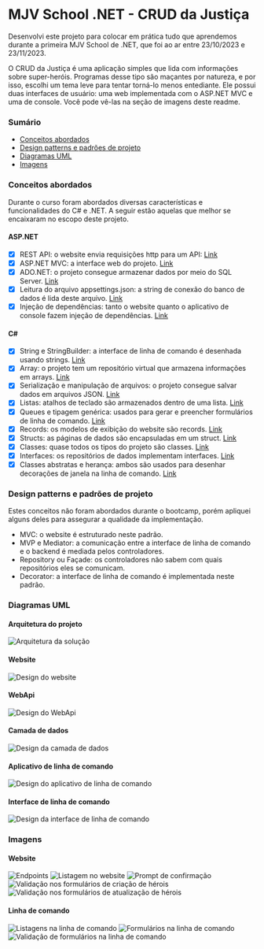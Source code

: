 # MJV School .NET - CRUD da Justiça
Desenvolvi este projeto para colocar em prática tudo que aprendemos durante a primeira MJV School de .NET, que foi ao ar entre 23/10/2023 e 23/11/2023. 

O CRUD da Justiça é uma aplicação simples que lida com informações sobre super-heróis. Programas desse tipo são maçantes por natureza, e por isso, escolhi um tema leve para tentar torná-lo menos entediante.
Ele possui duas interfaces de usuário: uma web implementada com o ASP.NET MVC e uma de console. Você pode vê-las na seção de imagens deste readme.

### Sumário
- [Conceitos abordados](#conceitos-abordados)
- [Design patterns e padrões de projeto](#design-patterns-e-padr%C3%B5es-de-projeto)
- [Diagramas UML](#diagramas-uml)
- [Imagens](#imagens)

### Conceitos abordados
Durante o curso foram abordados diversas características e funcionalidades do C# e .NET. A seguir estão aquelas que melhor se encaixaram no escopo deste projeto.
#### ASP.NET
- [x] REST API: o website envia requisições http para um API: [Link](https://github.com/marvipi/MJVSchool.NET-CrudDaJustica/tree/stable/src/CrudDaJustica.WebApi)
- [x] ASP.NET MVC: a interface web do projeto. [Link](https://github.com/marvipi/MJVSchool.NET-CrudDaJustica/tree/stable/src/CrudDaJustica.Website)
- [x] ADO.NET: o projeto consegue armazenar dados por meio do SQL Server. [Link](https://github.com/marvipi/MJVSchool.NET-CrudDaJustica/blob/stable/src/CrudDaJustica.Data.Lib/Repositories/SqlServerRepository.cs)
- [x] Leitura do arquivo appsettings.json: a string de conexão do banco de dados é lida deste arquivo. [Link](https://github.com/marvipi/MJVSchool.NET-CrudDaJustica/blob/stable/src/CrudDaJustica.Website/Program.cs)
- [x] Injeção de dependências: tanto o website quanto o aplicativo de console fazem injeção de dependências. [Link](https://github.com/marvipi/MJVSchool.NET-CrudDaJustica/blob/stable/src/CrudDaJustica.Website/Program.cs)

#### C#
- [x] String e StringBuilder: a interface de linha de comando é desenhada usando strings. [Link](https://github.com/marvipi/MJVSchool.NET-CrudDaJustica/blob/stable/src/CrudDaJustica.Cli.Lib/Decorations/Frame.cs)
- [x] Array: o projeto tem um repositório virtual que armazena informações em arrays. [Link](https://github.com/marvipi/MJVSchool.NET-CrudDaJustica/blob/stable/src/CrudDaJustica.Data.Lib/Repositories/VirtualRepository.cs)
- [x] Serialização e manipulação de arquivos: o projeto consegue salvar dados em arquivos JSON. [Link](https://github.com/marvipi/MJVSchool.NET-CrudDaJustica/blob/stable/src/CrudDaJustica.Data.Lib/Repositories/JsonRepository.cs)
- [x] Listas: atalhos de teclado são armazenados dentro de uma lista. [Link](https://github.com/marvipi/MJVSchool.NET-CrudDaJustica/blob/stable/src/CrudDaJustica.Cli.Lib/Windows/Listing.cs)
- [x] Queues e tipagem genérica: usados para gerar e preencher formulários de linha de comando. [Link](https://github.com/marvipi/MJVSchool.NET-CrudDaJustica/blob/stable/src/CrudDaJustica.Cli.Lib/Windows/Form.cs)
- [x] Records: os modelos de exibição do website são records. [Link](https://github.com/marvipi/MJVSchool.NET-CrudDaJustica/blob/stable/src/CrudDaJustica.Website/Models/HeroViewModel.cs)
- [x] Structs: as páginas de dados são encapsuladas em um struct. [Link](https://github.com/marvipi/MJVSchool.NET-CrudDaJustica/blob/stable/src/CrudDaJustica.Data.Lib/Services/DataPage.cs)
- [x] Classes: quase todos os tipos do projeto são classes. [Link](https://github.com/marvipi/MJVSchool.NET-CrudDaJustica/blob/stable/src/CrudDaJustica.Cli.App/Controllers/HeroController.cs)
- [x] Interfaces: os repositórios de dados implementam interfaces. [Link](https://github.com/marvipi/MJVSchool.NET-CrudDaJustica/blob/stable/src/CrudDaJustica.Data.Lib/Repositories/IHeroRepository.cs)
- [x] Classes abstratas e herança: ambos são usados para desenhar decorações de janela na linha de comando. [Link](https://github.com/marvipi/MJVSchool.NET-CrudDaJustica/blob/stable/src/CrudDaJustica.Cli.Lib/Windows/Window.cs)

### Design patterns e padrões de projeto
Estes conceitos não foram abordados durante o bootcamp, porém apliquei alguns deles para assegurar a qualidade da implementação.
- MVC: o website é estruturado neste padrão.
- MVP e Mediator: a comunicação entre a interface de linha de comando e o backend é mediada pelos controladores.
- Repository ou Façade: os controladores não sabem com quais repositórios eles se comunicam.
- Decorator: a interface de linha de comando é implementada neste padrão.

### Diagramas UML
#### Arquitetura do projeto
![Arquitetura da solução](https://github.com/marvipi/MJVSchool.NET-CrudDaJustica/blob/stable/res/CrudDaJustica.Arquitetura.png)
#### Website
![Design do website](https://github.com/marvipi/MJVSchool.NET-CrudDaJustica/blob/stable/res/CrudDaJustica.Website.png)
#### WebApi
![Design do WebApi](https://github.com/marvipi/MJVSchool.NET-CrudDaJustica/blob/stable/res/CrudDaJustica.WebApi.png)
#### Camada de dados
![Design da camada de dados](https://github.com/marvipi/MJVSchool.NET-CrudDaJustica/blob/stable/res/CrudDaJustica.Data.Lib.png)
#### Aplicativo de linha de comando
![Design do aplicativo de linha de comando](https://github.com/marvipi/MJVSchool.NET-CrudDaJustica/blob/stable/res/CrudDaJustica.Cli.App.png)
#### Interface de linha de comando
![Design da interface de linha de comando](https://github.com/marvipi/MJVSchool.NET-CrudDaJustica/blob/stable/res/CrudDaJustica.Cli.Lib.png)

### Imagens
#### Website
![Endpoints](https://github.com/marvipi/MJVSchool.NET-CrudDaJustica/blob/stable/res/web-api.png)
![Listagem no website](https://github.com/marvipi/MJVSchool.NET-CrudDaJustica/blob/stable/res/web-heroes.png)
![Prompt de confirmação](https://github.com/marvipi/MJVSchool.NET-CrudDaJustica/blob/stable/res/web-confirmation-prompt.png)
![Validação nos formulários de criação de hérois](https://github.com/marvipi/MJVSchool.NET-CrudDaJustica/blob/stable/res/web-createhero-validation.png)
![Validação nos formulários de atualização de hérois](https://github.com/marvipi/MJVSchool.NET-CrudDaJustica/blob/stable/res/web-updatehero-validation.png)

#### Linha de comando
![Listagens na linha de comando](https://github.com/marvipi/MJVSchool.NET-CrudDaJustica/blob/stable/res/cli.png)
![Formulários na linha de comando](https://github.com/marvipi/MJVSchool.NET-CrudDaJustica/blob/stable/res/cli-form.png)
![Validação de formulários na linha de comando](https://github.com/marvipi/MJVSchool.NET-CrudDaJustica/blob/stable/res/cli-form-validation.png)
